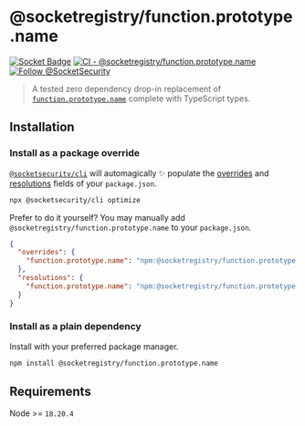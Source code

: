 # @socketregistry/function.prototype.name

[![Socket Badge](https://socket.dev/api/badge/npm/package/@socketregistry/function.prototype.name)](https://socket.dev/npm/package/@socketregistry/function.prototype.name)
[![CI - @socketregistry/function.prototype.name](https://github.com/SocketDev/socket-registry-js/actions/workflows/test.yml/badge.svg)](https://github.com/SocketDev/socket-registry-js/actions/workflows/test.yml)
[![Follow @SocketSecurity](https://img.shields.io/twitter/follow/SocketSecurity?style=social)](https://twitter.com/SocketSecurity)

> A tested zero dependency drop-in replacement of
> [`function.prototype.name`](https://socket.dev/npm/package/function.prototype.name)
> complete with TypeScript types.

## Installation

### Install as a package override

[`@socketsecurity/cli`](https://socket.dev/npm/package/@socketsecurity/cli) will
automagically :sparkles: populate the
[overrides](https://docs.npmjs.com/cli/v9/configuring-npm/package-json#overrides)
and [resolutions](https://yarnpkg.com/configuration/manifest#resolutions) fields
of your `package.json`.

```sh
npx @socketsecurity/cli optimize
```

Prefer to do it yourself? You may manually add
`@socketregistry/function.prototype.name` to your `package.json`.

```json
{
  "overrides": {
    "function.prototype.name": "npm:@socketregistry/function.prototype.name@^1"
  },
  "resolutions": {
    "function.prototype.name": "npm:@socketregistry/function.prototype.name@^1"
  }
}
```

### Install as a plain dependency

Install with your preferred package manager.

```sh
npm install @socketregistry/function.prototype.name
```

## Requirements

Node >= `18.20.4`
